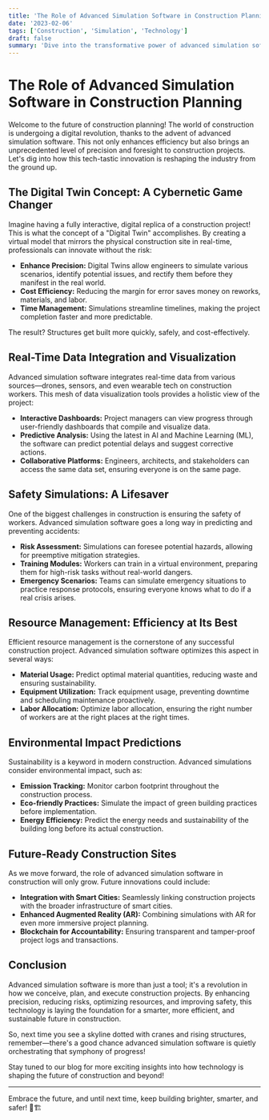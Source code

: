 ```yaml
---
title: 'The Role of Advanced Simulation Software in Construction Planning'
date: '2023-02-06'
tags: ['Construction', 'Simulation', 'Technology']
draft: false
summary: 'Dive into the transformative power of advanced simulation software in revolutionizing construction planning and execution. Discover how tech is reshaping the foundations of how we build.'
---
```


# The Role of Advanced Simulation Software in Construction Planning

Welcome to the future of construction planning! The world of construction is undergoing a digital revolution, thanks to the advent of advanced simulation software. This not only enhances efficiency but also brings an unprecedented level of precision and foresight to construction projects. Let's dig into how this tech-tastic innovation is reshaping the industry from the ground up.

## The Digital Twin Concept: A Cybernetic Game Changer

Imagine having a fully interactive, digital replica of a construction project! This is what the concept of a "Digital Twin" accomplishes. By creating a virtual model that mirrors the physical construction site in real-time, professionals can innovate without the risk:

- **Enhance Precision:** Digital Twins allow engineers to simulate various scenarios, identify potential issues, and rectify them before they manifest in the real world.
- **Cost Efficiency:** Reducing the margin for error saves money on reworks, materials, and labor.
- **Time Management:** Simulations streamline timelines, making the project completion faster and more predictable.

The result? Structures get built more quickly, safely, and cost-effectively.

## Real-Time Data Integration and Visualization

Advanced simulation software integrates real-time data from various sources—drones, sensors, and even wearable tech on construction workers. This mesh of data visualization tools provides a holistic view of the project:

- **Interactive Dashboards:** Project managers can view progress through user-friendly dashboards that compile and visualize data.
- **Predictive Analysis:** Using the latest in AI and Machine Learning (ML), the software can predict potential delays and suggest corrective actions.
- **Collaborative Platforms:** Engineers, architects, and stakeholders can access the same data set, ensuring everyone is on the same page.

## Safety Simulations: A Lifesaver

One of the biggest challenges in construction is ensuring the safety of workers. Advanced simulation software goes a long way in predicting and preventing accidents:

- **Risk Assessment:** Simulations can foresee potential hazards, allowing for preemptive mitigation strategies.
- **Training Modules:** Workers can train in a virtual environment, preparing them for high-risk tasks without real-world dangers.
- **Emergency Scenarios:** Teams can simulate emergency situations to practice response protocols, ensuring everyone knows what to do if a real crisis arises.

## Resource Management: Efficiency at Its Best

Efficient resource management is the cornerstone of any successful construction project. Advanced simulation software optimizes this aspect in several ways:

- **Material Usage:** Predict optimal material quantities, reducing waste and ensuring sustainability.
- **Equipment Utilization:** Track equipment usage, preventing downtime and scheduling maintenance proactively.
- **Labor Allocation:** Optimize labor allocation, ensuring the right number of workers are at the right places at the right times.

## Environmental Impact Predictions

Sustainability is a keyword in modern construction. Advanced simulations consider environmental impact, such as:

- **Emission Tracking:** Monitor carbon footprint throughout the construction process.
- **Eco-friendly Practices:** Simulate the impact of green building practices before implementation.
- **Energy Efficiency:** Predict the energy needs and sustainability of the building long before its actual construction.

## Future-Ready Construction Sites

As we move forward, the role of advanced simulation software in construction will only grow. Future innovations could include:

- **Integration with Smart Cities:** Seamlessly linking construction projects with the broader infrastructure of smart cities.
- **Enhanced Augmented Reality (AR):** Combining simulations with AR for even more immersive project planning.
- **Blockchain for Accountability:** Ensuring transparent and tamper-proof project logs and transactions.

## Conclusion

Advanced simulation software is more than just a tool; it's a revolution in how we conceive, plan, and execute construction projects. By enhancing precision, reducing risks, optimizing resources, and improving safety, this technology is laying the foundation for a smarter, more efficient, and sustainable future in construction.

So, next time you see a skyline dotted with cranes and rising structures, remember—there's a good chance advanced simulation software is quietly orchestrating that symphony of progress!

Stay tuned to our blog for more exciting insights into how technology is shaping the future of construction and beyond!

---

Embrace the future, and until next time, keep building brighter, smarter, and safer! 🚀🏗️